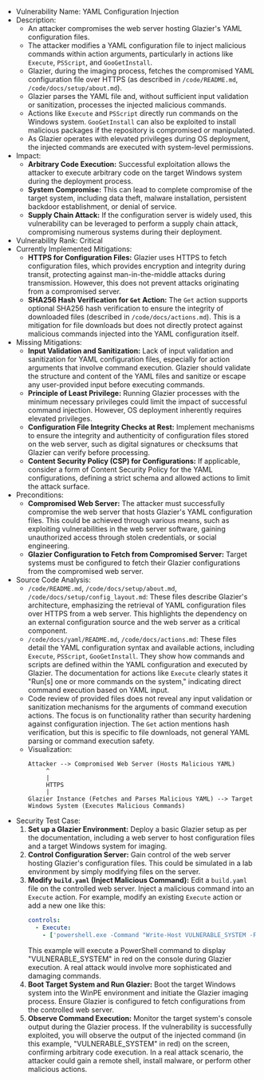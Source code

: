 * Vulnerability Name: YAML Configuration Injection
* Description:
    * An attacker compromises the web server hosting Glazier's YAML configuration files.
    * The attacker modifies a YAML configuration file to inject malicious commands within action arguments, particularly in actions like `Execute`, `PSScript`, and `GooGetInstall`.
    * Glazier, during the imaging process, fetches the compromised YAML configuration file over HTTPS (as described in `/code/README.md`, `/code/docs/setup/about.md`).
    * Glazier parses the YAML file and, without sufficient input validation or sanitization, processes the injected malicious commands.
    * Actions like `Execute` and `PSScript` directly run commands on the Windows system. `GooGetInstall` can also be exploited to install malicious packages if the repository is compromised or manipulated.
    * As Glazier operates with elevated privileges during OS deployment, the injected commands are executed with system-level permissions.
* Impact:
    * **Arbitrary Code Execution:** Successful exploitation allows the attacker to execute arbitrary code on the target Windows system during the deployment process.
    * **System Compromise:** This can lead to complete compromise of the target system, including data theft, malware installation, persistent backdoor establishment, or denial of service.
    * **Supply Chain Attack:** If the configuration server is widely used, this vulnerability can be leveraged to perform a supply chain attack, compromising numerous systems during their deployment.
* Vulnerability Rank: Critical
* Currently Implemented Mitigations:
    * **HTTPS for Configuration Files:** Glazier uses HTTPS to fetch configuration files, which provides encryption and integrity during transit, protecting against man-in-the-middle attacks during transmission. However, this does not prevent attacks originating from a compromised server.
    * **SHA256 Hash Verification for `Get` Action:** The `Get` action supports optional SHA256 hash verification to ensure the integrity of downloaded files (described in `/code/docs/actions.md`). This is a mitigation for file downloads but does not directly protect against malicious commands injected into the YAML configuration itself.
* Missing Mitigations:
    * **Input Validation and Sanitization:** Lack of input validation and sanitization for YAML configuration files, especially for action arguments that involve command execution. Glazier should validate the structure and content of the YAML files and sanitize or escape any user-provided input before executing commands.
    * **Principle of Least Privilege:** Running Glazier processes with the minimum necessary privileges could limit the impact of successful command injection. However, OS deployment inherently requires elevated privileges.
    * **Configuration File Integrity Checks at Rest:** Implement mechanisms to ensure the integrity and authenticity of configuration files stored on the web server, such as digital signatures or checksums that Glazier can verify before processing.
    * **Content Security Policy (CSP) for Configurations:** If applicable, consider a form of Content Security Policy for the YAML configurations, defining a strict schema and allowed actions to limit the attack surface.
* Preconditions:
    * **Compromised Web Server:** The attacker must successfully compromise the web server that hosts Glazier's YAML configuration files. This could be achieved through various means, such as exploiting vulnerabilities in the web server software, gaining unauthorized access through stolen credentials, or social engineering.
    * **Glazier Configuration to Fetch from Compromised Server:** Target systems must be configured to fetch their Glazier configurations from the compromised web server.
* Source Code Analysis:
    * `/code/README.md`, `/code/docs/setup/about.md`, `/code/docs/setup/config_layout.md`: These files describe Glazier's architecture, emphasizing the retrieval of YAML configuration files over HTTPS from a web server. This highlights the dependency on an external configuration source and the web server as a critical component.
    * `/code/docs/yaml/README.md`, `/code/docs/actions.md`: These files detail the YAML configuration syntax and available actions, including `Execute`, `PSScript`, `GooGetInstall`. They show how commands and scripts are defined within the YAML configuration and executed by Glazier.  The documentation for actions like `Execute` clearly states it "Run[s] one or more commands on the system," indicating direct command execution based on YAML input.
    * Code review of provided files does not reveal any input validation or sanitization mechanisms for the arguments of command execution actions. The focus is on functionality rather than security hardening against configuration injection. The `Get` action mentions hash verification, but this is specific to file downloads, not general YAML parsing or command execution safety.
    * Visualization:
        ```
        Attacker --> Compromised Web Server (Hosts Malicious YAML)
             ^
             |
             HTTPS
             |
        Glazier Instance (Fetches and Parses Malicious YAML) --> Target Windows System (Executes Malicious Commands)
        ```
* Security Test Case:
    1. **Set up a Glazier Environment:** Deploy a basic Glazier setup as per the documentation, including a web server to host configuration files and a target Windows system for imaging.
    2. **Control Configuration Server:** Gain control of the web server hosting Glazier's configuration files. This could be simulated in a lab environment by simply modifying files on the server.
    3. **Modify `build.yaml` (Inject Malicious Command):** Edit a `build.yaml` file on the controlled web server. Inject a malicious command into an `Execute` action. For example, modify an existing `Execute` action or add a new one like this:
        ```yaml
        controls:
          - Execute:
            - ['powershell.exe -Command "Write-Host VULNERABLE_SYSTEM -ForegroundColor Red"']
        ```
        This example will execute a PowerShell command to display "VULNERABLE_SYSTEM" in red on the console during Glazier execution. A real attack would involve more sophisticated and damaging commands.
    4. **Boot Target System and Run Glazier:** Boot the target Windows system into the WinPE environment and initiate the Glazier imaging process. Ensure Glazier is configured to fetch configurations from the controlled web server.
    5. **Observe Command Execution:** Monitor the target system's console output during the Glazier process. If the vulnerability is successfully exploited, you will observe the output of the injected command (in this example, "VULNERABLE_SYSTEM" in red) on the screen, confirming arbitrary code execution. In a real attack scenario, the attacker could gain a remote shell, install malware, or perform other malicious actions.